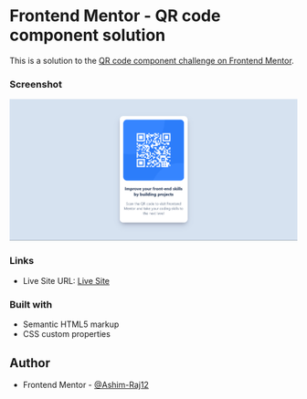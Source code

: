 # Frontend Mentor - QR code component solution

This is a solution to the [QR code component challenge on Frontend Mentor](https://www.frontendmentor.io/challenges/qr-code-component-iux_sIO_H). 

### Screenshot

![Screenshot](screenshot.png)

### Links

- Live Site URL: [Live Site](glistening-cobbler-cb84df.netlify.app)

### Built with

- Semantic HTML5 markup
- CSS custom properties


## Author

- Frontend Mentor - [@Ashim-Raj12](https://www.frontendmentor.io/profile/Ashim-Raj12)
